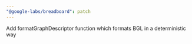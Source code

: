 ```yaml
---
"@google-labs/breadboard": patch
---
```


Add formatGraphDescriptor function which formats BGL in a deterministic way
